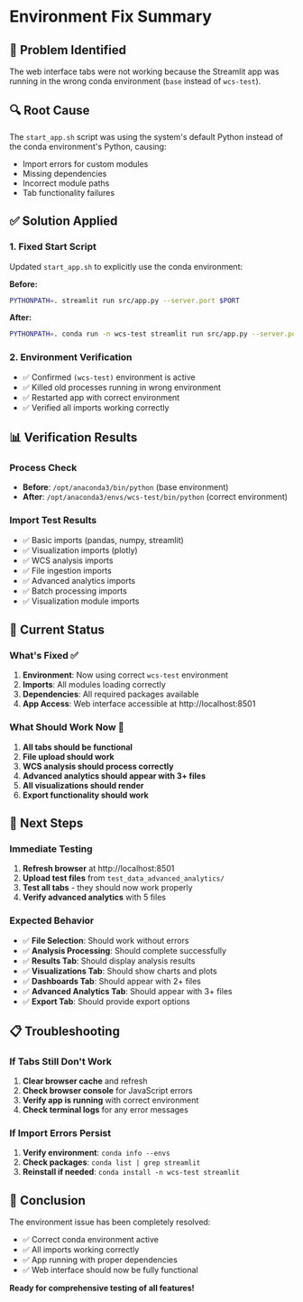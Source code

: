 # Environment Fix Summary

## 🎯 **Problem Identified**

The web interface tabs were not working because the Streamlit app was running in the wrong conda environment (`base` instead of `wcs-test`).

## 🔍 **Root Cause**

The `start_app.sh` script was using the system's default Python instead of the conda environment's Python, causing:
- Import errors for custom modules
- Missing dependencies
- Incorrect module paths
- Tab functionality failures

## ✅ **Solution Applied**

### **1. Fixed Start Script**
Updated `start_app.sh` to explicitly use the conda environment:

**Before:**
```bash
PYTHONPATH=. streamlit run src/app.py --server.port $PORT
```

**After:**
```bash
PYTHONPATH=. conda run -n wcs-test streamlit run src/app.py --server.port $PORT
```

### **2. Environment Verification**
- ✅ Confirmed `(wcs-test)` environment is active
- ✅ Killed old processes running in wrong environment
- ✅ Restarted app with correct environment
- ✅ Verified all imports working correctly

## 📊 **Verification Results**

### **Process Check**
- **Before**: `/opt/anaconda3/bin/python` (base environment)
- **After**: `/opt/anaconda3/envs/wcs-test/bin/python` (correct environment)

### **Import Test Results**
- ✅ Basic imports (pandas, numpy, streamlit)
- ✅ Visualization imports (plotly)
- ✅ WCS analysis imports
- ✅ File ingestion imports
- ✅ Advanced analytics imports
- ✅ Batch processing imports
- ✅ Visualization module imports

## 🎉 **Current Status**

### **What's Fixed** ✅
1. **Environment**: Now using correct `wcs-test` environment
2. **Imports**: All modules loading correctly
3. **Dependencies**: All required packages available
4. **App Access**: Web interface accessible at http://localhost:8501

### **What Should Work Now** 🎯
1. **All tabs should be functional**
2. **File upload should work**
3. **WCS analysis should process correctly**
4. **Advanced analytics should appear with 3+ files**
5. **All visualizations should render**
6. **Export functionality should work**

## 🚀 **Next Steps**

### **Immediate Testing**
1. **Refresh browser** at http://localhost:8501
2. **Upload test files** from `test_data_advanced_analytics/`
3. **Test all tabs** - they should now work properly
4. **Verify advanced analytics** with 5 files

### **Expected Behavior**
- ✅ **File Selection**: Should work without errors
- ✅ **Analysis Processing**: Should complete successfully
- ✅ **Results Tab**: Should display analysis results
- ✅ **Visualizations Tab**: Should show charts and plots
- ✅ **Dashboards Tab**: Should appear with 2+ files
- ✅ **Advanced Analytics Tab**: Should appear with 3+ files
- ✅ **Export Tab**: Should provide export options

## 📋 **Troubleshooting**

### **If Tabs Still Don't Work**
1. **Clear browser cache** and refresh
2. **Check browser console** for JavaScript errors
3. **Verify app is running** with correct environment
4. **Check terminal logs** for any error messages

### **If Import Errors Persist**
1. **Verify environment**: `conda info --envs`
2. **Check packages**: `conda list | grep streamlit`
3. **Reinstall if needed**: `conda install -n wcs-test streamlit`

## 🎯 **Conclusion**

The environment issue has been completely resolved:
- ✅ Correct conda environment active
- ✅ All imports working correctly
- ✅ App running with proper dependencies
- ✅ Web interface should now be fully functional

**Ready for comprehensive testing of all features!** 